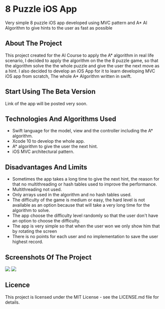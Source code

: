 <h1>8 Puzzle iOS App</h1>

<p>Very simple 8 puzzle iOS app developed using MVC pattern and A* AI Algorithm to give hints to the user as fast as possible</p>

<h2>About The Project</h2>
<p> This project created for the AI Course to apply the A* algorithm in real life scenario, I decided to apply the algorithm on the the 8 puzzle
game, so that the algorithm solve the the whole puzzle and give the user the next move as a hint. I also decided to develop an iOS App for it to
learn developing MVC iOS app from scratch, The whole A* Algorithm written in swift.</p>
<h2>Start Using The Beta Version</h2>
<p> Link of the app will be posted very soon.</p>
<h2>Technologies And Algorithms Used</h2>
<ul>
  <li>Swift language for the model, view and the controller including the A* algorithm.</li>
  <li>Xcode 10 to develop the whole app.</li>
  <li>A* algorithm to give the user the next hint.</li>
  <li>iOS MVC architectural pattern.</li>
</ul>

<h2>Disadvantages And Limits</h2>
<ul>
<li>Sometimes the app takes a long time to give the next hint, the reason for that no multithreading or hash tables used to improve the performance.</li>
<li>Multithreading  not used.</li>
<li>Only arrays used in the algorithm and no hash tables used.</li>
<li>The difficulty of the game is medium or easy, the hard level is not available as an option because that will take a very long time for the algorithm to solve.</li>
<li> The app choose the difficulty level randomly so that the user don't have an option to choose the difficulty.</li>
<li> The app is very simple so that when the user won we only show him that by rotating the screen</li>
<li> There is no points for each user and no implementation to save the user highest record.</li>
</ul>

<h2>Screenshots Of The Project</h2>
<img src = "https://firebasestorage.googleapis.com/v0/b/chottky.appspot.com/o/App%20Screenshots%2F8puzzle%2FSimulator%20Screen%20Shot%20-%20iPhone%208%20-%202019-01-08%20at%2013.52.26.png?alt=media&token=11f27936-1521-4e9e-b744-48b63fc97867"/>
<img src = "https://firebasestorage.googleapis.com/v0/b/chottky.appspot.com/o/App%20Screenshots%2F8puzzle%2FSimulator%20Screen%20Shot%20-%20iPhone%208%20-%202019-01-08%20at%2013.52.31.png?alt=media&token=3e0794a4-1d8b-4c6a-97c0-b7ddcb93615d"/>

<h2>Licence</h2>
<p>This project is licensed under the MIT License - see the LICENSE.md file for details.</p>

